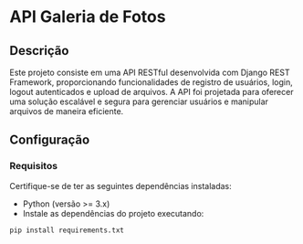 ﻿# API Galeria de Fotos

 ## Descrição
Este projeto consiste em uma API RESTful desenvolvida com Django REST Framework, proporcionando funcionalidades de registro de usuários, login, logout autenticados e upload de arquivos. A API foi projetada para oferecer uma solução escalável e segura para gerenciar usuários e manipular arquivos de maneira eficiente.

## Configuração
### Requisitos

Certifique-se de ter as seguintes dependências instaladas:

* Python (versão >= 3.x)
* Instale as dependências do projeto executando:

```
pip install requirements.txt
```
